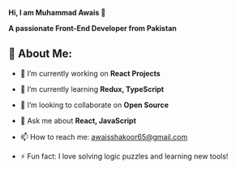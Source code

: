 **Hi, I am Muhammad Awais 👋**

**A passionate Front-End Developer from Pakistan**

## 🚀 About Me:
- 🔭 I’m currently working on **React Projects**
  
- 🌱 I’m currently learning **Redux, TypeScript**
  
- 👯 I’m looking to collaborate on **Open Source**
  
- 💬 Ask me about **React, JavaScript**
  
- 📫 How to reach me: awaisshakoor65@gmail.com
  
- ⚡ Fun fact: I love solving logic puzzles and learning new tools!
